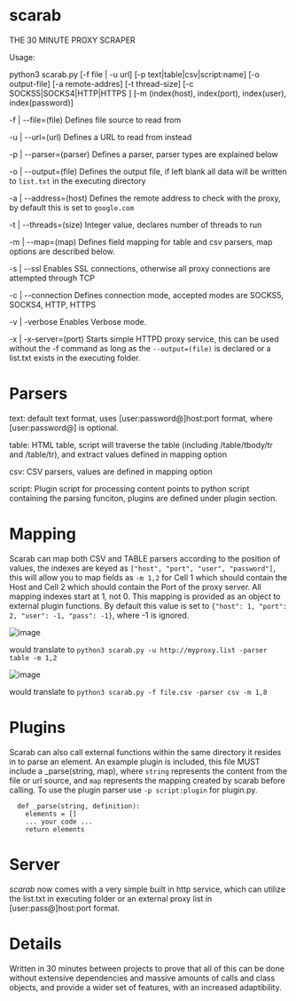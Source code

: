 # scarab
THE 30 MINUTE PROXY SCRAPER


Usage:

python3 scarab.py [-f file | -u url] [-p text|table|csv|script:name] [-o output-file] [-a remote-addres] [-t thread-size] [-c SOCKS5|SOCKS4|HTTP|HTTPS ] [-m (index(host), index(port), index(user), index(password)]
  
  -f <file> | --file=(file)       Defines file source to read from
  
  -u <url>  | --url=(url)         Defines a URL to read from instead
  
  -p <parser> | --parser=(parser) Defines a parser, parser types are explained below
  
  -o <file> | --output=(file)     Defines the output file, if left blank all data will be written to `list.txt` in the executing directory
  
  -a <host> | --address=(host)    Defines the remote address to check with the proxy, by default this is set to `google.com`
  
  -t <size> | --threads=(size)    Integer value, declares number of threads to run
  
  -m <map>  | --map=(map)         Defines field mapping for table and csv parsers, map options are described below.
  
  -s | --ssl                      Enables SSL connections, otherwise all proxy connections are attempted through TCP
  
  -c | --connection               Defines connection mode, accepted modes are SOCKS5, SOCKS4, HTTP, HTTPS
  
  -v | -verbose                   Enables Verbose mode.

  -x | -x-server=(port)           Starts simple HTTPD proxy service, this can be used without the -f command as long as the `--output=(file)` is declared or a list.txt exists in the executing folder.
  
  
  
# Parsers
  
  text: default text format, uses [user:password@]host:port format, where [user:password@] is optional.
  
  table: HTML table, script will traverse the table (including /table/tbody/tr and /table/tr), and extract values defined in mapping option
  
  csv:   CSV parsers, values are defined in mapping option
  
  script: Plugin script for processing content points to python script containing the parsing funciton, plugins are defined under plugin section.
  
  
# Mapping
  
  Scarab can map both CSV and TABLE parsers according to the position of values, the indexes are keyed as `["host", "port", "user", "password"]`, this will allow you to map fields as `-m 1,2` for Cell 1 which should contain the Host and Cell 2 which should contain the Port of the proxy server.  All mapping indexes start at 1, not 0.  This mapping is provided as an object to external plugin functions.  By default this value is set to `{"host": 1, "port": 2, "user": -1, "pass": -1}`, where -1 is ignored.
  
  ![image](https://user-images.githubusercontent.com/97387095/148680008-dc7f2b9f-cec6-47ff-be4d-7867d984d389.png)
  
  would translate to `python3 scarab.py -u http://myproxy.list -parser table -m 1,2`
  
  ![image](https://user-images.githubusercontent.com/97387095/148681117-c28ef3b2-681b-44a4-a9b1-f37947902284.png)

  would translate to `python3 scarab.py -f file.csv -parser csv -m 1,8`
  
# Plugins
  
  Scarab can also call external functions within the same directory it resides in to parse an element.  An example plugin is included, this file MUST include a _parse(string, map), where `string` represents the content from the file or url source, and `map` represents the mapping created by scarab before calling.  To use the plugin parser use `-p script:plugin` for plugin.py.
  
  ```
    def _parse(string, definition):
      elements = []
      ... your code ...
      return elements
  ```

# Server
  
  *scarab* now comes with a very simple built in http service, which can utilize the list.txt in executing folder or an external proxy list in [user:pass@]host:port format.
  
# Details
  
  Written in 30 minutes between projects to prove that all of this can be done without extensive dependencies and massive amounts of calls and class objects, and provide a wider set of features, with an increased adaptibility.
